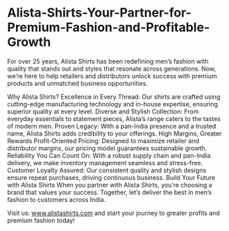 # Alista-Shirts-Your-Partner-for-Premium-Fashion-and-Profitable-Growth
For over 25 years, Alista Shirts has been redefining men’s fashion with quality that stands out and styles that resonate across generations. Now, we’re here to help retailers and distributors unlock success with premium products and unmatched business opportunities.

Why Alista Shirts?
Excellence in Every Thread: Our shirts are crafted using cutting-edge manufacturing technology and in-house expertise, ensuring superior quality at every level.
Diverse and Stylish Collection: From everyday essentials to statement pieces, Alista’s range caters to the tastes of modern men.
Proven Legacy: With a pan-India presence and a trusted name, Alista Shirts adds credibility to your offerings.
High Margins, Greater Rewards
Profit-Oriented Pricing: Designed to maximize retailer and distributor margins, our pricing model guarantees sustainable growth.
Reliability You Can Count On: With a robust supply chain and pan-India delivery, we make inventory management seamless and stress-free.
Customer Loyalty Assured: Our consistent quality and stylish designs ensure repeat purchases, driving continuous business.
Build Your Future with Alista Shirts
When you partner with Alista Shirts, you’re choosing a brand that values your success. Together, let’s deliver the best in men’s fashion to customers across India.

Visit us: www.alistashirts.com and start your journey to greater profits and premium fashion today!
